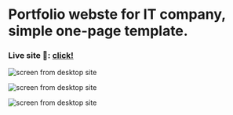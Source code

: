 # Portfolio webste for IT company, simple one-page template. 

### Live site 🔴: [click!](https://kacperkwinta.github.io/IT-Company/)

![screen from desktop site](https://awesomescreenshot.s3.amazonaws.com/image/2054260/20629492-640efd215926633ca7b8a1ceca647cf5.png?X-Amz-Algorithm=AWS4-HMAC-SHA256&X-Amz-Credential=AKIAJSCJQ2NM3XLFPVKA%2F20220121%2Fus-east-1%2Fs3%2Faws4_request&X-Amz-Date=20220121T173634Z&X-Amz-Expires=28800&X-Amz-SignedHeaders=host&X-Amz-Signature=738e9ed5676e256d5fa98e4857140f9015574a0c08805521afb60f5db8b5793f)

![screen from desktop site](https://awesomescreenshot.s3.amazonaws.com/image/2054260/20629500-fcce997848af5037ce7d1d8c12d3786b.png?X-Amz-Algorithm=AWS4-HMAC-SHA256&X-Amz-Credential=AKIAJSCJQ2NM3XLFPVKA%2F20220121%2Fus-east-1%2Fs3%2Faws4_request&X-Amz-Date=20220121T173646Z&X-Amz-Expires=28800&X-Amz-SignedHeaders=host&X-Amz-Signature=5558858900654a59b0491f47c1a0c574400ac2a9f929f95d2653c1d3d8e8d1d9)

![screen from desktop site](https://awesomescreenshot.s3.amazonaws.com/image/2054260/20629578-179635024761679f5008e0d26848387e.png?X-Amz-Algorithm=AWS4-HMAC-SHA256&X-Amz-Credential=AKIAJSCJQ2NM3XLFPVKA%2F20220121%2Fus-east-1%2Fs3%2Faws4_request&X-Amz-Date=20220121T173815Z&X-Amz-Expires=28800&X-Amz-SignedHeaders=host&X-Amz-Signature=0d4e1104b792394b6453faca0ae6edf6eac23577b6ce3981983d36a7bb854e09)
